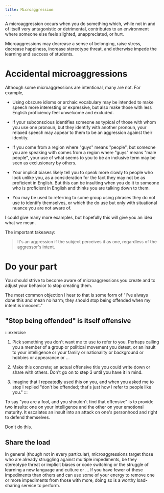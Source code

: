 ```yaml
---
title: Microaggression
...
```


A microaggression occurs when you do something which, while not in and of itself very antagonistic or detrimental, contributes to an environment where someone else feels slighted, unappreciated, or hurt.

Microaggressions may 
decrease a sense of belonging,
raise stress,
decrease happiness,
increase stereotype threat,
and otherwise impede the learning and success of students.

# Accidental microaggressions

Although some microaggressions are intentional, many are not. For example,

- Using obscure idioms or archaic vocabulary may be intended to make speech more interesting or expressive, but also make those with less English proficiency feel unwelcome and excluded.

- If your subconscious identifies someone as typical of those with whom you use one pronoun, but they identify with another pronoun, your relaxed speech may appear to them to be an aggression against their identity.

- If you come from a region where "guys" means "people", but someone you are speaking with comes from a region where "guys" means "male people", your use of what seems to you to be an inclusive term may be seen as exclusionary by others.

- Your implicit biases likely tell you to speak more slowly to people who look unlike you, as a consideration for the fact they may not be as proficient in English. But this can be insulting when you do it to someone who is proficient in English and thinks you are talking down to them.

- You may be used to referring to some group using phrases they do not use to identify themselves, or which the do use but only with situational nuance you are not aware of.

I could give many more examples, but hopefully this will give you an idea what we mean.

The important takeaway:

> It's an aggression if the subject perceives it as one, regardless of the aggressor's intent.

# Do your part

You should strive to become aware of microaggressions you create
and to adjust your behavior to stop creating them.

The most common objection I hear to that is some form of "I've always done this and mean no harm; they should stop being offended when my intent is innocent."

## "Stop being offended" is itself offensive

:::exercise
1. Pick something you don't want me to use to refer to you.
    Perhaps calling you a member of a group or political movement you detest, or an insult to your intelligence or your family or nationality or background or hobbies or appearance or ...

2.  Make this concrete; an actual offensive title you could write down or share with others. Don't go on to step 3 until you have it in mind.

3.  Imagine that I repeatedly used this on you, and when you asked me to stop I replied "don't be offended; that's just how I refer to people like you."
:::

To say "you are a fool, and you shouldn't find that offensive" is to provide two insults: one on your intelligence and the other on your emotional maturity. It escalates an insult into an attack on one's personhood and right to defend themselves.

Don't do this.

## Share the load

In general (though not in every particular),
microaggressions target those who are already struggling against multiple impediments,
be they stereotype threat or implicit biases or code switching or the struggle of learning a new language and culture or ...
If you have fewer of these impediments than others and can use some of your energy to remove one or more impediments from those with more, doing so is a worthy load-sharing service to perform.

